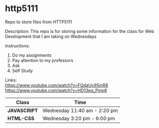 # http5111
Repo to store files from HTTP5111

Description: This repo is for storing some information for the class for Web Development that I am taking on Wednesdays

Instructions: 
1. Do my assignments
2. Pay attention to my professors
3. Ask
4. Self Study

Links:
<br>
https://www.youtube.com/watch?v=FQdaUv95mR8
<br>
https://www.youtube.com/watch?v=HD13eq_Pmp8

| Class | Time |
| ----------- | ----------- |
| **JAVASCRIPT** | Wednesday 11:40 am - 2:20 pm |
| **HTML-CSS** | Wednesday 3:20 pm - 6:00 pm |
